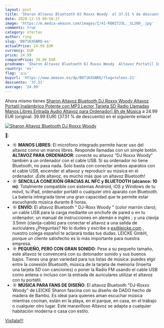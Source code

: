 ```yaml
---
layout: post
title: 'Sharon Altavoz Bluetooth DJ Roxxx Woody  al 37.51 % de descuento'
date: 2020-12-19 09:58:27
image: 'https://m.media-amazon.com/images/I/41-RO0Z7J3L._SL200_.jpg'
comments: true
category: ofertas
author: ring
slug: 'B071KXGNRQ-es'
actualPrice: 24.99 EUR
currency: EUR
price: 24.99
comparePrice: 39.99 EUR
prodname: 'Sharon Altavoz Bluetooth DJ Roxxx Woody  Altavoz Portatil Inalámbrico Potente con MP3  Lector Tarjeta SD  Radio  Llamadas Manos Libres  Entrada Audio  Altavoz para Ordenador| 8h de Música'
country: 'es'
flag: '🇪🇸'
buyurl: 'https://www.amazon.es/dp/B071KXGNRQ/?tag=tolees-21'
descuento: '37.51'
average: '24.99'
---
```


Ahora mismo tienes [Sharon Altavoz Bluetooth DJ Roxxx Woody  Altavoz Portatil Inalámbrico Potente con MP3  Lector Tarjeta SD  Radio  Llamadas Manos Libres  Entrada Audio  Altavoz para Ordenador| 8h de Música](https://www.amazon.es/dp/B071KXGNRQ/?tag=tolees-21) a 24.99 EUR (original: 39.99 EUR) (37.51 %  de descuento) en el siguiente enlace!

[![Sharon Altavoz Bluetooth DJ Roxxx Woody ](https://m.media-amazon.com/images/I/41-RO0Z7J3L._SL200_.jpg)](https://www.amazon.es/dp/B071KXGNRQ/?tag=tolees-21)

🔎:

- ☼ <b>MANOS LIBRES</b>: El micrófono integrado permite hacer uso del altavoz como un manos libres. Responde llamadas con un simple botón. <b>ALTAVOZ PARA ORDENADOR</b>: conecte su altavoz “DJ Roxxx Woody” también a un ordenador con el cable USB. Si su ordenador no tiene Bluetooth, no pasa nada. Solo basta con conectar ambos aparatos con el cable USB, encender el altavoz y reproducir su música en el ordenador. ¡Este altavoz, es mucho más que un altavoz Bluetooth!
- ☼ <b>SENCILLA CONEXIÓN GRACIAS AL NFC y BLUETOOTH (alcance: 10 m)</b>: Totalmente compatible con sistemas Android, iOS y Windows de tu móvil, tu iPad, ordenador portátil o cualquier otro aparato con Bluetooth. La batería intregrada tiene una gran capacidad que te permite estar escuchando música durante 8 horas.
- ☼ <b>ENVÍO</b>: El altavoz Bluetooth " DJ-Roxx Woody " (color marrón claro); un cable USB para la carga mediante un enchufe de pared o en tu ordenador; un manual de instrucciones en alemán e inglés ; y una clavija 3.5mm (clavija-cable) para conectar el altavoz a una salida de auriculares ¿Preguntas? No lo dudes y escribe a es@leicke.com , nuestro colega español te aclarará todas tus dudas. LEICKE GmbH, porque un cliente satisfecho es lo más importante para nuestra empresa.
- ☼ <b>PEQUEÑO, PERO CON GRAN SONIDO</b>: Pese a su pequeño tamaño, este altavoz te convencerá con su detonador sonido y sus buenos bajos. Tienes una gran variedad para tus listas de música: puedes elgir entre la conexión Bluetooth, música de la tarjeta de memoria (Inserta una tarjeta SD con canciones) o poner la Radio FM usando el cable USB como antena o incluso con la entrada de auriculares utilizar el altavoz con tu portátil.
- ☼ <b>MÚSICA PARA FANS DE DISEÑO</b>: El altavoz Bluetooth "DJ-Roxxx Woody" de LEICKE Sharon fascina con su diseño de DADO hecho de madera de Bambú. Es ideal para quienes aman escuchar música mientras cocinan, están en la playa, en el parque, en casa, en el trabajo o cualquier otro lugar. Este maravilloso Altavoz se adapta a cualquier habitación moderna o casa con estilo.

[Visítala!!!](https://www.amazon.es/dp/B071KXGNRQ/?tag=tolees-21)
